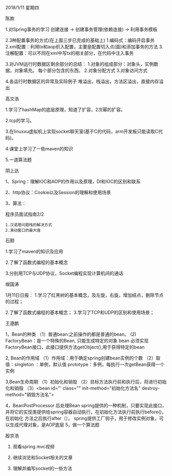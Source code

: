 2018/1/11         星期四

陈款

1.对Spring事务的学习
	创建连接 -> 创建事务管理(依赖连接) -> 利用事务模板

2.3种配置事务的方式(在上面三步已完成的基础上)
	1.编码式：编码开启事务
	2.xml配置：利用tx和aop织入配置，主要是配置切入点(面)和添加事务的方法
	3.注解配置：可以不同在xml中写tx的相关部分，在代码中注入事务

3.对JVM运行时数据区剩余部分的总结：
	1.对象的组成部分：对象头，实例数据，对象填充。
		每个部分包含的东西。
	2.对象分配方式
	3.对象访问方式

4.各运行时数据区的异常及实际例子
	堆溢出，栈溢出，方法区溢出，直接内存溢出
	

高文浩

1.学习了hashMap的底层原理，知道了扩容，2次幂的扩容。

2.tcp的学习。

3.在linuxxu虚拟机上实现socket聊天室(基于C的代码，arm开发板只能读取C代码)。

4.课堂上学习了一些maven的知识

5.一道算法题



阴上达

1、Spring：理解IOC和AOP的作用以及原理，DI和IOC的区别和联系

2、http协议：Cookie以及Session的理解和使用场景

3、算法：

程序员面试指南2/2 

    1.汉诺塔问题栈的解决方式
    2.滑动窗口的最大值                


石颢

1.学习了maven的知识及应用

2.了解了函数式编程的基本概念

3.分别用TCP与UDP协议，Socket编程实现计算机间的通话

缑国涛

1月11日日报：
1.学习了红黑树的基本概念，及左旋，右旋，增加结点，删除节点的过程；

2.了解了函数式编程的基本概念；
3.学习了TCP和UDP的区别和使用场景；


王遵鹏

1，Bean的种类
  （1）普通bean:之前操作的都是普通的bean。<bean id="" class="">
   (2) FactoryBean：是一个特殊的Bean, 只能生成特定的对象
       bean 必须实现FactoryBean接口，此接口提供方法getObject(),用于获得特定的bean
       <bean id="" class="FB">

2, Bean的作用域
    （1）作用域：用于确定spring创建bean实例的个数
     （2）取值：singleton ：单例，默认值   prototype：多例，每执行一次getBean获得一个实例
          <bean id="" class="" scope="">
          
3,Bean生命周期
  （1）初始化和销毁
   （2）目标方法执行前和执行后，将进行初始化和销毁
    （3）<bean id="' class="" init-method="初始化方法名" destroy-method="销毁方法名">
    
4，BeanPostProcessor 后处理Bean
   spring提供的一种机制，只要实现此接口，并将它的实现类提供给spring容器自动执行，在初始化方法执行前执行before()，在初始化
   方法之后执行after（）。
    spring提供工厂钩子，用于修改实例对象，可以生成代理对象，是AOP底层
5，做一个算法题

殷京浩

1. 观看spring mvc视频

2. 继续浏览和Socket相关的文章

3. 理解并编写socket的一些方法










